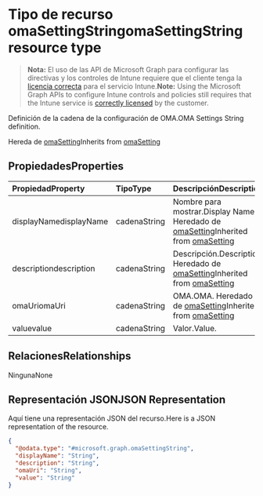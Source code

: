 # <a name="omasettingstring-resource-type"></a><span data-ttu-id="805f3-101">Tipo de recurso omaSettingString</span><span class="sxs-lookup"><span data-stu-id="805f3-101">omaSettingString resource type</span></span>

> <span data-ttu-id="805f3-102">**Nota:** El uso de las API de Microsoft Graph para configurar las directivas y los controles de Intune requiere que el cliente tenga la [licencia correcta](https://go.microsoft.com/fwlink/?linkid=839381) para el servicio Intune.</span><span class="sxs-lookup"><span data-stu-id="805f3-102">**Note:** Using the Microsoft Graph APIs to configure Intune controls and policies still requires that the Intune service is [correctly licensed](https://go.microsoft.com/fwlink/?linkid=839381) by the customer.</span></span>

<span data-ttu-id="805f3-103">Definición de la cadena de la configuración de OMA.</span><span class="sxs-lookup"><span data-stu-id="805f3-103">OMA Settings String definition.</span></span>

<span data-ttu-id="805f3-104">Hereda de [omaSetting](../resources/intune_deviceconfig_omasetting.md)</span><span class="sxs-lookup"><span data-stu-id="805f3-104">Inherits from [omaSetting](../resources/intune_deviceconfig_omasetting.md)</span></span>

## <a name="properties"></a><span data-ttu-id="805f3-105">Propiedades</span><span class="sxs-lookup"><span data-stu-id="805f3-105">Properties</span></span>
|<span data-ttu-id="805f3-106">Propiedad</span><span class="sxs-lookup"><span data-stu-id="805f3-106">Property</span></span>|<span data-ttu-id="805f3-107">Tipo</span><span class="sxs-lookup"><span data-stu-id="805f3-107">Type</span></span>|<span data-ttu-id="805f3-108">Descripción</span><span class="sxs-lookup"><span data-stu-id="805f3-108">Description</span></span>|
|:---|:---|:---|
|<span data-ttu-id="805f3-109">displayName</span><span class="sxs-lookup"><span data-stu-id="805f3-109">displayName</span></span>|<span data-ttu-id="805f3-110">cadena</span><span class="sxs-lookup"><span data-stu-id="805f3-110">String</span></span>|<span data-ttu-id="805f3-111">Nombre para mostrar.</span><span class="sxs-lookup"><span data-stu-id="805f3-111">Display Name.</span></span> <span data-ttu-id="805f3-112">Heredado de [omaSetting](../resources/intune_deviceconfig_omasetting.md)</span><span class="sxs-lookup"><span data-stu-id="805f3-112">Inherited from [omaSetting](../resources/intune_deviceconfig_omasetting.md)</span></span>|
|<span data-ttu-id="805f3-113">description</span><span class="sxs-lookup"><span data-stu-id="805f3-113">description</span></span>|<span data-ttu-id="805f3-114">cadena</span><span class="sxs-lookup"><span data-stu-id="805f3-114">String</span></span>|<span data-ttu-id="805f3-115">Descripción.</span><span class="sxs-lookup"><span data-stu-id="805f3-115">Description.</span></span> <span data-ttu-id="805f3-116">Heredado de [omaSetting](../resources/intune_deviceconfig_omasetting.md)</span><span class="sxs-lookup"><span data-stu-id="805f3-116">Inherited from [omaSetting](../resources/intune_deviceconfig_omasetting.md)</span></span>|
|<span data-ttu-id="805f3-117">omaUri</span><span class="sxs-lookup"><span data-stu-id="805f3-117">omaUri</span></span>|<span data-ttu-id="805f3-118">cadena</span><span class="sxs-lookup"><span data-stu-id="805f3-118">String</span></span>|<span data-ttu-id="805f3-119">OMA.</span><span class="sxs-lookup"><span data-stu-id="805f3-119">OMA.</span></span> <span data-ttu-id="805f3-120">Heredado de [omaSetting](../resources/intune_deviceconfig_omasetting.md)</span><span class="sxs-lookup"><span data-stu-id="805f3-120">Inherited from [omaSetting](../resources/intune_deviceconfig_omasetting.md)</span></span>|
|<span data-ttu-id="805f3-121">value</span><span class="sxs-lookup"><span data-stu-id="805f3-121">value</span></span>|<span data-ttu-id="805f3-122">cadena</span><span class="sxs-lookup"><span data-stu-id="805f3-122">String</span></span>|<span data-ttu-id="805f3-123">Valor.</span><span class="sxs-lookup"><span data-stu-id="805f3-123">Value.</span></span>|

## <a name="relationships"></a><span data-ttu-id="805f3-124">Relaciones</span><span class="sxs-lookup"><span data-stu-id="805f3-124">Relationships</span></span>
<span data-ttu-id="805f3-125">Ninguna</span><span class="sxs-lookup"><span data-stu-id="805f3-125">None</span></span>
## <a name="json-representation"></a><span data-ttu-id="805f3-126">Representación JSON</span><span class="sxs-lookup"><span data-stu-id="805f3-126">JSON Representation</span></span>
<span data-ttu-id="805f3-127">Aquí tiene una representación JSON del recurso.</span><span class="sxs-lookup"><span data-stu-id="805f3-127">Here is a JSON representation of the resource.</span></span>
<!-- {
  "blockType": "resource",
  "@odata.type": "microsoft.graph.omaSettingString"
}
-->
``` json
{
  "@odata.type": "#microsoft.graph.omaSettingString",
  "displayName": "String",
  "description": "String",
  "omaUri": "String",
  "value": "String"
}
```



